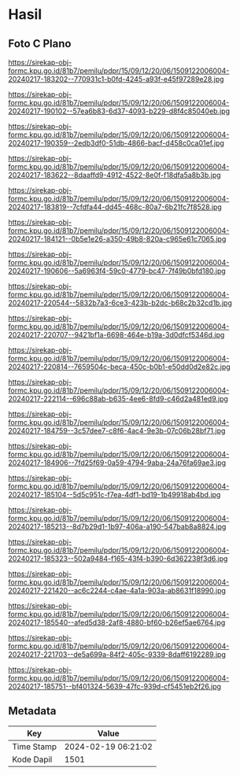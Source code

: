 # Hasil

## Foto C Plano

https://sirekap-obj-formc.kpu.go.id/81b7/pemilu/pdpr/15/09/12/20/06/1509122006004-20240217-183202--770931c1-b0fd-4245-a93f-e45f97289e28.jpg

https://sirekap-obj-formc.kpu.go.id/81b7/pemilu/pdpr/15/09/12/20/06/1509122006004-20240217-190102--57ea6b83-6d37-4093-b229-d8f4c85040eb.jpg

https://sirekap-obj-formc.kpu.go.id/81b7/pemilu/pdpr/15/09/12/20/06/1509122006004-20240217-190359--2edb3df0-51db-4866-bacf-d458c0ca01ef.jpg

https://sirekap-obj-formc.kpu.go.id/81b7/pemilu/pdpr/15/09/12/20/06/1509122006004-20240217-183622--8daaffd9-4912-4522-8e0f-f18dfa5a8b3b.jpg

https://sirekap-obj-formc.kpu.go.id/81b7/pemilu/pdpr/15/09/12/20/06/1509122006004-20240217-183819--7cfdfa44-dd45-468c-80a7-6b21fc7f8528.jpg

https://sirekap-obj-formc.kpu.go.id/81b7/pemilu/pdpr/15/09/12/20/06/1509122006004-20240217-184121--0b5e1e26-a350-49b8-820a-c965e61c7065.jpg

https://sirekap-obj-formc.kpu.go.id/81b7/pemilu/pdpr/15/09/12/20/06/1509122006004-20240217-190606--5a6963f4-59c0-4779-bc47-7f49b0bfd180.jpg

https://sirekap-obj-formc.kpu.go.id/81b7/pemilu/pdpr/15/09/12/20/06/1509122006004-20240217-220544--5832b7a3-6ce3-423b-b2dc-b68c2b32cd1b.jpg

https://sirekap-obj-formc.kpu.go.id/81b7/pemilu/pdpr/15/09/12/20/06/1509122006004-20240217-220707--9421bf1a-6698-464e-b19a-3d0dfcf5346d.jpg

https://sirekap-obj-formc.kpu.go.id/81b7/pemilu/pdpr/15/09/12/20/06/1509122006004-20240217-220814--7659504c-beca-450c-b0b1-e50dd0d2e82c.jpg

https://sirekap-obj-formc.kpu.go.id/81b7/pemilu/pdpr/15/09/12/20/06/1509122006004-20240217-222114--696c88ab-b635-4ee6-8fd9-c46d2a481ed9.jpg

https://sirekap-obj-formc.kpu.go.id/81b7/pemilu/pdpr/15/09/12/20/06/1509122006004-20240217-184759--3c57dee7-c8f6-4ac4-9e3b-07c06b28bf71.jpg

https://sirekap-obj-formc.kpu.go.id/81b7/pemilu/pdpr/15/09/12/20/06/1509122006004-20240217-184906--7fd25f69-0a59-4794-9aba-24a76fa69ae3.jpg

https://sirekap-obj-formc.kpu.go.id/81b7/pemilu/pdpr/15/09/12/20/06/1509122006004-20240217-185104--5d5c951c-f7ea-4df1-bd19-1b49918ab4bd.jpg

https://sirekap-obj-formc.kpu.go.id/81b7/pemilu/pdpr/15/09/12/20/06/1509122006004-20240217-185213--8d7b29d1-1b97-406a-a190-547bab8a8824.jpg

https://sirekap-obj-formc.kpu.go.id/81b7/pemilu/pdpr/15/09/12/20/06/1509122006004-20240217-185323--502a9484-f165-43f4-b390-6d362238f3d6.jpg

https://sirekap-obj-formc.kpu.go.id/81b7/pemilu/pdpr/15/09/12/20/06/1509122006004-20240217-221420--ac6c2244-c4ae-4a1a-903a-ab8631f18990.jpg

https://sirekap-obj-formc.kpu.go.id/81b7/pemilu/pdpr/15/09/12/20/06/1509122006004-20240217-185540--afed5d38-2af8-4880-bf60-b26ef5ae6764.jpg

https://sirekap-obj-formc.kpu.go.id/81b7/pemilu/pdpr/15/09/12/20/06/1509122006004-20240217-221703--de5a699a-84f2-405c-9339-8daff6192289.jpg

https://sirekap-obj-formc.kpu.go.id/81b7/pemilu/pdpr/15/09/12/20/06/1509122006004-20240217-185751--bf401324-5639-47fc-939d-cf5451eb2f26.jpg


## Metadata

| Key        | Value               |
| ---------- | ------------------- |
| Time Stamp | 2024-02-19 06:21:02 |
| Kode Dapil | 1501                |



